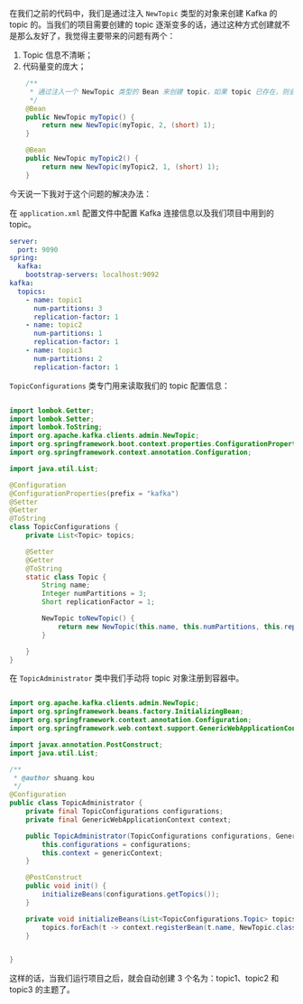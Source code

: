 在我们之前的代码中，我们是通过注入 `NewTopic` 类型的对象来创建 Kafka 的 topic 的。当我们的项目需要创建的 topic 逐渐变多的话，通过这种方式创建就不是那么友好了，我觉得主要带来的问题有两个：

1. Topic 信息不清晰；
2. 代码量变的庞大；

```java
    /**
     * 通过注入一个 NewTopic 类型的 Bean 来创建 topic，如果 topic 已存在，则会忽略。
     */
    @Bean
    public NewTopic myTopic() {
        return new NewTopic(myTopic, 2, (short) 1);
    }

    @Bean
    public NewTopic myTopic2() {
        return new NewTopic(myTopic2, 1, (short) 1);
    }
```

今天说一下我对于这个问题的解决办法：

在 `application.xml` 配置文件中配置 Kafka 连接信息以及我们项目中用到的 topic。

```yaml
server:
  port: 9090
spring:
  kafka:
    bootstrap-servers: localhost:9092
kafka:
  topics:
    - name: topic1
      num-partitions: 3
      replication-factor: 1
    - name: topic2
      num-partitions: 1
      replication-factor: 1
    - name: topic3
      num-partitions: 2
      replication-factor: 1
```

`TopicConfigurations` 类专门用来读取我们的 topic 配置信息：

```java

import lombok.Getter;
import lombok.Setter;
import lombok.ToString;
import org.apache.kafka.clients.admin.NewTopic;
import org.springframework.boot.context.properties.ConfigurationProperties;
import org.springframework.context.annotation.Configuration;

import java.util.List;

@Configuration
@ConfigurationProperties(prefix = "kafka")
@Setter
@Getter
@ToString
class TopicConfigurations {
    private List<Topic> topics;

    @Setter
    @Getter
    @ToString
    static class Topic {
        String name;
        Integer numPartitions = 3;
        Short replicationFactor = 1;

        NewTopic toNewTopic() {
            return new NewTopic(this.name, this.numPartitions, this.replicationFactor);
        }

    }
}

```

在 `TopicAdministrator` 类中我们手动将 topic 对象注册到容器中。

```java

import org.apache.kafka.clients.admin.NewTopic;
import org.springframework.beans.factory.InitializingBean;
import org.springframework.context.annotation.Configuration;
import org.springframework.web.context.support.GenericWebApplicationContext;

import javax.annotation.PostConstruct;
import java.util.List;

/**
 * @author shuang.kou
 */
@Configuration
public class TopicAdministrator {
    private final TopicConfigurations configurations;
    private final GenericWebApplicationContext context;

    public TopicAdministrator(TopicConfigurations configurations, GenericWebApplicationContext genericContext) {
        this.configurations = configurations;
        this.context = genericContext;
    }

    @PostConstruct
    public void init() {
        initializeBeans(configurations.getTopics());
    }

    private void initializeBeans(List<TopicConfigurations.Topic> topics) {
        topics.forEach(t -> context.registerBean(t.name, NewTopic.class, t::toNewTopic));
    }


}

```

这样的话，当我们运行项目之后，就会自动创建 3 个名为：topic1、topic2 和 topic3 的主题了。